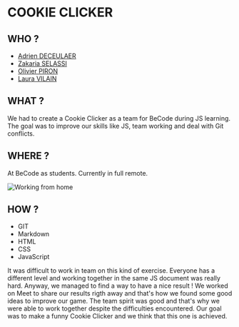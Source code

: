 # COOKIE CLICKER

## WHO ? 

* [Adrien DECEULAER](https://github.com/DeceulaerAdrien)
* [Zakaria SELASSI](https://github.com/ZakariaSelassi)
* [Olivier PIRON](https://github.com/Olivier-BeCode)
* [Laura VILAIN](https://github.com/Laura-VLN)

## WHAT ?

We had to create a Cookie Clicker as a team for BeCode during JS learning.
The goal was to improve our skills like JS, team working and deal with Git conflicts.

## WHERE ? 

At BeCode as students.
Currently in full remote. 

![Working from home](https://media.giphy.com/media/7TcdtHdIE3ytVLEJGb/giphy.gif)

## HOW ?

* GIT
* Markdown
* HTML
* CSS 
* JavaScript

It was difficult to work in team on this kind of exercise. Everyone has a different level and working together in the same JS document was really hard.
Anyway, we managed to find a way to have a nice result !
We worked on Meet to share our results rigth away and that's how we found some good ideas to improve our game. 
The team spirit was good and that's why we were able to work together despite the difficulties encountered.
Our goal was to make a funny Cookie Clicker and we think that this one is achieved.
